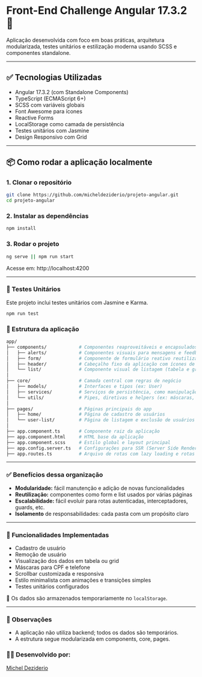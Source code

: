 # Front-End Challenge Angular 17.3.2 🚀

Aplicação desenvolvida com foco em boas práticas, arquitetura modularizada, testes unitários e estilização moderna usando SCSS e componentes standalone.

---

## ✅ Tecnologias Utilizadas

- Angular 17.3.2 (com Standalone Components)
- TypeScript (ECMAScript 6+)
- SCSS com variáveis globais
- Font Awesome para ícones
- Reactive Forms
- LocalStorage como camada de persistência
- Testes unitários com Jasmine
- Design Responsivo com Grid

---

## 📦 Como rodar a aplicação localmente

### 1. Clonar o repositório

```bash
git clone https://github.com/micheldeziderio/projeto-angular.git
cd projeto-angular
```

### 2. Instalar as dependências
```bash
npm install
```

### 3. Rodar o projeto
```bash
ng serve || npm run start
```

Acesse em: http://localhost:4200

---
### 🧪 Testes Unitários

Este projeto inclui testes unitários com Jasmine e Karma.
```bash
npm run test
```

### 🧩 Estrutura da aplicação
```bash
app/
├── components/            # Componentes reaproveitáveis e encapsulados
│   ├── alerts/            # Componentes visuais para mensagens e feedbacks (ex: toast, alertas)
│   ├── form/              # Componente de formulário reativo reutilizável (criação e caso precise de umaedição)
│   ├── header/            # Cabeçalho fixo da aplicação com ícones de navegação
│   └── list/              # Componente visual de listagem (tabela e grid)
│
├── core/                  # Camada central com regras de negócio
│   ├── models/            # Interfaces e tipos (ex: User)
│   ├── services/          # Serviços de persistência, como manipulação de localStorage
│   └── utils/             # Pipes, diretivas e helpers (ex: máscaras, validação simples, formatação)
│
├── pages/                 # Páginas principais do app
│   ├── home/              # Página de cadastro de usuários
│   └── user-list/         # Página de listagem e exclusão de usuários
│
├── app.component.ts       # Componente raiz da aplicação
├── app.component.html     # HTML base da aplicação
├── app.component.scss     # Estilo global e layout principal
├── app.config.server.ts   # Configurações para SSR (Server Side Rendering) se necessário
├── app.routes.ts          # Arquivo de rotas com lazy loading e rotas standalone
```
---

### ✅ Benefícios dessa organização
- **Modularidade:** fácil manutenção e adição de novas funcionalidades
- **Reutilização:** componentes como form e list usados por várias páginas
- **Escalabilidade:** fácil evoluir para rotas autenticadas, interceptadores, guards, etc.
- **Isolamento** de responsabilidades: cada pasta com um propósito claro

---
### 🔧 Funcionalidades Implementadas

- Cadastro de usuário
- Remoção de usuário
- Visualização dos dados em tabela ou grid
- Máscaras para CPF e telefone
- Scrollbar customizada e responsiva
- Estilo minimalista com animações e transições simples
- Testes unitários configurados

📌 Os dados são armazenados temporariamente no `localStorage`.

---
### 📝 Observações

- A aplicação não utiliza backend; todos os dados são temporários.
- A estrutura segue modularizada em components, core, pages.

### 👨‍💻 Desenvolvido por:
[Michel Deziderio](https://github.com/MichelDeziderio)
